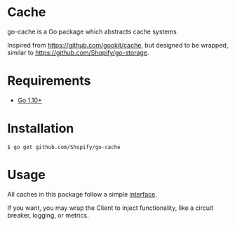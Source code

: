 # Cache

go-cache is a Go package which abstracts cache systems

Inspired from https://github.com/gookit/cache, but designed to be wrapped, similar to https://github.com/Shopify/go-storage.

# Requirements

- [Go 1.10+](http://golang.org/dl/)

# Installation

```console
$ go get github.com/Shopify/go-cache
```

# Usage

All caches in this package follow a simple [interface](pkg/client.go).

If you want, you may wrap the Client to inject functionality, like a circuit breaker, logging, or metrics.
